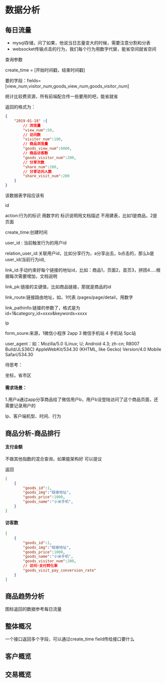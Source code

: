 # 数据分析

## 每日流量

- mysql存储，问了如果，他说当日志量变大的时候，需要注意分割和分表
- websocket传输点击的行为，我们每个行为用数字代替，能省空间就省空间

查询参数

create_time = [开始时间戳，结束时间戳]

要的字段：fields=[view_num,visitor_num,goods_view_num,goods_visitor_num]

统计比较费资源，所有前端配合传一些要用的吧，能省就省

返回的格式为：

```json
{
    "2019-01-18" :{
        // 浏览量
        "view_num":50,
        // 访问数
        "visitor_num":100,
        // 商品浏览量
        "goods_view_num":6000,
        // 商品访客数
        "goods_visitor_num":200,
        // 分享次数
        "share_num":200,
        // 分享访问人数
        "share_visit_num":200
    }
}
```

该数据表字段应该有

id

action:行为的标识 用数字的 标识说明用文档描述 不用建表，比如1是商品，2是页面

create_time:创建时间

user_id : 当前触发行为的用户id

relation_user_id:关联用户id，比如分享行为，a分享出去，b点击的，那么b是user_id(当前行为id),

link_id:手动约束好每个链接的地址id，比如：商品1，页面2，首页3，拼团4…..根据每次需要增加，文档说明

link_pk:链接的主键值，比如商品链接，那就是商品的id

link_route:链接路由地址，如，1代表 /pages/page/detail，用数字

link_pathinfo:链接的参数了，格式是为id=1&category_id=xxxx&keywords=xxxx

ip

form_soure:来源，1微信小程序 2app  3 微信手机站 4 手机站 5pc站

user_agent：如：Mozilla/5.0 (Linux; U; Android 4.3; zh-cn; R8007 Build/JLS36C) AppleWebKit/534.30 (KHTML, like Gecko) Version/4.0 Mobile Safari/534.30  

待思考：

坐标，省市区

#### 需求场景：

1.用户a通过app分享商品给了微信用户b，用户b没登陆访问了这个商品页面，还需要记录用户的

Ip、客户端机型、时间、行为

## 商品分析-商品排行

#### 支付金额

不做其他指数的混合查询，如果能架构好 可以提议

返回

```json
[
    {
        "goods_id":1,
        "goods_img":"链接地址",
        "goods_price":1000,
        "goods_name":"小米手机",
    }
]
```



#### 访客数

```json
[
    {
        "goods_id":1,
        "goods_img":"链接地址",
        "goods_price":1000,
        "goods_name":"小米手机",
        "goods_visitor_num":200,
        // 访问-支付转化率
        "goods_visit_pay_conversion_rate"
    }
]
```





## 商品趋势分析

图标返回的数据参考每日流量



## 整体概况

一个接口返回多个字段，可以通过create_time    field传给接口要什么



## 客户概览



## 交易概览